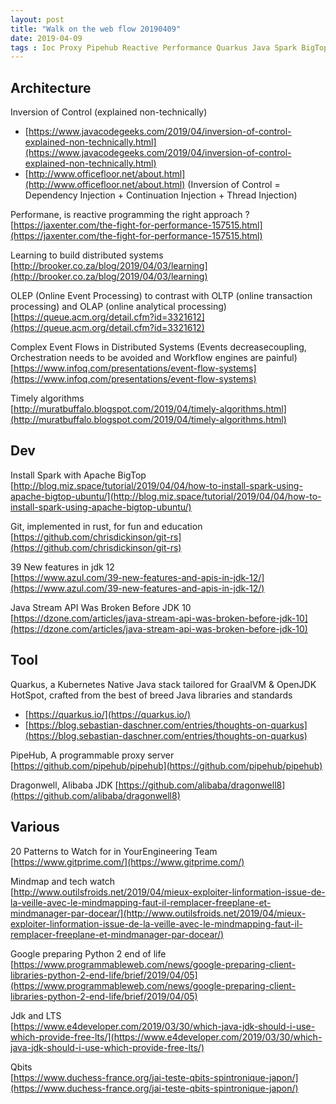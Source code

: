 ```yaml
---
layout: post
title: "Walk on the web flow 20190409"
date: 2019-04-09
tags : Ioc Proxy Pipehub Reactive Performance Quarkus Java Spark BigTop Python Google Olep Event Distributedsystem Git Rust Stream Alibaba
---
```


## Architecture  

Inversion of Control (explained non-technically)    
* [https://www.javacodegeeks.com/2019/04/inversion-of-control-explained-non-technically.html](https://www.javacodegeeks.com/2019/04/inversion-of-control-explained-non-technically.html)   
* [http://www.officefloor.net/about.html](http://www.officefloor.net/about.html) (Inversion of Control = Dependency Injection + Continuation Injection + Thread Injection)

Performane, is reactive programming the right approach ?    
[https://jaxenter.com/the-fight-for-performance-157515.html](https://jaxenter.com/the-fight-for-performance-157515.html)

Learning to build distributed systems     
[http://brooker.co.za/blog/2019/04/03/learning](http://brooker.co.za/blog/2019/04/03/learning)

OLEP (Online Event Processing) to contrast with OLTP (online transaction processing) and OLAP (online analytical processing)     
[https://queue.acm.org/detail.cfm?id=3321612](https://queue.acm.org/detail.cfm?id=3321612)

Complex Event Flows in Distributed Systems  (Events decreasecoupling, Orchestration needs to be avoided and Workflow engines are painful)    
[https://www.infoq.com/presentations/event-flow-systems](https://www.infoq.com/presentations/event-flow-systems)

Timely algorithms     
[http://muratbuffalo.blogspot.com/2019/04/timely-algorithms.html](http://muratbuffalo.blogspot.com/2019/04/timely-algorithms.html)

## Dev  

Install Spark with Apache BigTop   
[http://blog.miz.space/tutorial/2019/04/04/how-to-install-spark-using-apache-bigtop-ubuntu/](http://blog.miz.space/tutorial/2019/04/04/how-to-install-spark-using-apache-bigtop-ubuntu/)

Git, implemented in rust, for fun and education     
[https://github.com/chrisdickinson/git-rs](https://github.com/chrisdickinson/git-rs)

39 New features in jdk 12    
[https://www.azul.com/39-new-features-and-apis-in-jdk-12/](https://www.azul.com/39-new-features-and-apis-in-jdk-12/)

Java Stream API Was Broken Before JDK 10     
[https://dzone.com/articles/java-stream-api-was-broken-before-jdk-10](https://dzone.com/articles/java-stream-api-was-broken-before-jdk-10)

## Tool

Quarkus, a Kubernetes Native Java stack tailored for GraalVM & OpenJDK HotSpot, crafted from the best of breed Java libraries and standards    
* [https://quarkus.io/](https://quarkus.io/)   
* [https://blog.sebastian-daschner.com/entries/thoughts-on-quarkus](https://blog.sebastian-daschner.com/entries/thoughts-on-quarkus)   

PipeHub, A programmable proxy server    
[https://github.com/pipehub/pipehub](https://github.com/pipehub/pipehub)

Dragonwell, Alibaba JDK
[https://github.com/alibaba/dragonwell8](https://github.com/alibaba/dragonwell8)

## Various

20 Patterns to Watch for in YourEngineering Team     
[https://www.gitprime.com/](https://www.gitprime.com/)

Mindmap and tech watch    
[http://www.outilsfroids.net/2019/04/mieux-exploiter-linformation-issue-de-la-veille-avec-le-mindmapping-faut-il-remplacer-freeplane-et-mindmanager-par-docear/](http://www.outilsfroids.net/2019/04/mieux-exploiter-linformation-issue-de-la-veille-avec-le-mindmapping-faut-il-remplacer-freeplane-et-mindmanager-par-docear/)

Google preparing Python 2 end of life     
[https://www.programmableweb.com/news/google-preparing-client-libraries-python-2-end-life/brief/2019/04/05](https://www.programmableweb.com/news/google-preparing-client-libraries-python-2-end-life/brief/2019/04/05)

Jdk and LTS    
[https://www.e4developer.com/2019/03/30/which-java-jdk-should-i-use-which-provide-free-lts/](https://www.e4developer.com/2019/03/30/which-java-jdk-should-i-use-which-provide-free-lts/)

Qbits    
[https://www.duchess-france.org/jai-teste-qbits-spintronique-japon/](https://www.duchess-france.org/jai-teste-qbits-spintronique-japon/)
